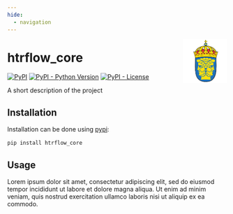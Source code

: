 ```yaml
---
hide:
  - navigation
---
```


<img src="assets/riks.png" width="20%" height="20%" align="right" />

# htrflow_core

[![PyPI](https://img.shields.io/pypi/v/htrflow_core?style=flat-square)](https://pypi.python.org/pypi/htrflow_core/)
[![PyPI - Python Version](https://img.shields.io/pypi/pyversions/htrflow_core?style=flat-square)](https://pypi.python.org/pypi/htrflow_core/)
[![PyPI - License](https://img.shields.io/pypi/l/htrflow_core?style=flat-square)](https://pypi.python.org/pypi/htrflow_core/)

A short description of the project

## Installation

Installation can be done using [pypi](https://pypi.org/project/htrflow_core):

```sh
pip install htrflow_core
```

## Usage

Lorem ipsum dolor sit amet, consectetur adipiscing elit, sed do eiusmod tempor incididunt ut labore et dolore magna aliqua. Ut enim ad minim veniam, quis nostrud exercitation ullamco laboris nisi ut aliquip ex ea commodo.
